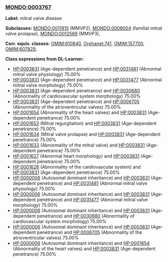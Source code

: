 
### [MONDO:0003767](http://purl.obolibrary.org/obo/MONDO_0003767)
**Label:** mitral valve disease

**Subclasses:** [MONDO:0011915](http://purl.obolibrary.org/obo/MONDO_0011915) (MMVP2), [MONDO:0008004](http://purl.obolibrary.org/obo/MONDO_0008004) (familial mitral valve prolapse), [MONDO:0012569](http://purl.obolibrary.org/obo/MONDO_0012569) (MMVP3), 

**Corr. equiv. classes:** [OMIM:610840](http://purl.obolibrary.org/obo/OMIM_610840), [Orphanet:741](http://www.orpha.net/ORDO/Orphanet_741), [OMIM:157700](http://purl.obolibrary.org/obo/OMIM_157700), [OMIM:607829](http://purl.obolibrary.org/obo/OMIM_607829), 

**Class expressions from DL-Learner:**

- [HP:0003831](http://purl.obolibrary.org/obo/HP_0003831) (Age-dependent penetrance) and [HP:0031481](http://purl.obolibrary.org/obo/HP_0031481) (Abnormal mitral valve physiology) 75.00%
- [HP:0003831](http://purl.obolibrary.org/obo/HP_0003831) (Age-dependent penetrance) and [HP:0031477](http://purl.obolibrary.org/obo/HP_0031477) (Abnormal mitral valve morphology) 75.00%
- [HP:0003831](http://purl.obolibrary.org/obo/HP_0003831) (Age-dependent penetrance) and [HP:0030680](http://purl.obolibrary.org/obo/HP_0030680) (Abnormality of cardiovascular system morphology) 75.00%
- [HP:0003831](http://purl.obolibrary.org/obo/HP_0003831) (Age-dependent penetrance) and [HP:0006705](http://purl.obolibrary.org/obo/HP_0006705) (Abnormality of the atrioventricular valves) 75.00%
- [HP:0001654](http://purl.obolibrary.org/obo/HP_0001654) (Abnormality of the heart valves) and [HP:0003831](http://purl.obolibrary.org/obo/HP_0003831) (Age-dependent penetrance) 75.00%
- [HP:0001653](http://purl.obolibrary.org/obo/HP_0001653) (Mitral regurgitation) and [HP:0003831](http://purl.obolibrary.org/obo/HP_0003831) (Age-dependent penetrance) 75.00%
- [HP:0001634](http://purl.obolibrary.org/obo/HP_0001634) (Mitral valve prolapse) and [HP:0003831](http://purl.obolibrary.org/obo/HP_0003831) (Age-dependent penetrance) 75.00%
- [HP:0001633](http://purl.obolibrary.org/obo/HP_0001633) (Abnormality of the mitral valve) and [HP:0003831](http://purl.obolibrary.org/obo/HP_0003831) (Age-dependent penetrance) 75.00%
- [HP:0001627](http://purl.obolibrary.org/obo/HP_0001627) (Abnormal heart morphology) and [HP:0003831](http://purl.obolibrary.org/obo/HP_0003831) (Age-dependent penetrance) 75.00%
- [HP:0001626](http://purl.obolibrary.org/obo/HP_0001626) (Abnormality of the cardiovascular system) and [HP:0003831](http://purl.obolibrary.org/obo/HP_0003831) (Age-dependent penetrance) 75.00%
- [HP:0000006](http://purl.obolibrary.org/obo/HP_0000006) (Autosomal dominant inheritance) and [HP:0003831](http://purl.obolibrary.org/obo/HP_0003831) (Age-dependent penetrance) and [HP:0031481](http://purl.obolibrary.org/obo/HP_0031481) (Abnormal mitral valve physiology) 75.00%
- [HP:0000006](http://purl.obolibrary.org/obo/HP_0000006) (Autosomal dominant inheritance) and [HP:0003831](http://purl.obolibrary.org/obo/HP_0003831) (Age-dependent penetrance) and [HP:0031477](http://purl.obolibrary.org/obo/HP_0031477) (Abnormal mitral valve morphology) 75.00%
- [HP:0000006](http://purl.obolibrary.org/obo/HP_0000006) (Autosomal dominant inheritance) and [HP:0003831](http://purl.obolibrary.org/obo/HP_0003831) (Age-dependent penetrance) and [HP:0030680](http://purl.obolibrary.org/obo/HP_0030680) (Abnormality of cardiovascular system morphology) 75.00%
- [HP:0000006](http://purl.obolibrary.org/obo/HP_0000006) (Autosomal dominant inheritance) and [HP:0003831](http://purl.obolibrary.org/obo/HP_0003831) (Age-dependent penetrance) and [HP:0006705](http://purl.obolibrary.org/obo/HP_0006705) (Abnormality of the atrioventricular valves) 75.00%
- [HP:0000006](http://purl.obolibrary.org/obo/HP_0000006) (Autosomal dominant inheritance) and [HP:0001654](http://purl.obolibrary.org/obo/HP_0001654) (Abnormality of the heart valves) and [HP:0003831](http://purl.obolibrary.org/obo/HP_0003831) (Age-dependent penetrance) 75.00%


